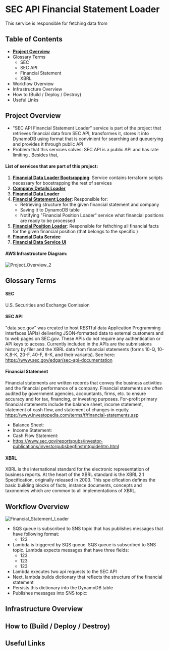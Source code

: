 # SEC API Financial Statement Loader
This service is responsible for fetching data from 

## Table of Contents
- **[Project Overview](#project-overview)**
- Glossary Terms
  - SEC
  - SEC API
  - Financial Statement
  - XBRL
- Workflow Overview
- Infrastructure Overview
- How to (Build / Deploy / Destroy)
- Useful Links

## Project Overview
- "SEC API Financial Statement Loader" service is part of the project that retrieves financial data from SEC API, transformes it, stores it into DynamoDB using format that is convinient for searching and queuerying and provides it through public API 
- Problem that this services solves: SEC API is a public API and has rate limiting . Besides that, 

#### List of services that are part of this project:
1. **[Financial Data Loader Bootsrapping](https://github.com/Mikhail-Vilms/sec-api-financial-data-loader-bootsrapping)**: Service contains terraform scripts necessary for boostrapping the rest of services
2. **[Company Details Loader](https://github.com/Mikhail-Vilms/sec-api-company-details-loader)**
3. **[Financial Data Loader](https://github.com/Mikhail-Vilms/sec-api-financial-data-loader)**
4. **[Financial Statement Loader](https://github.com/Mikhail-Vilms/sec-api-financial-statement-loader)**: Responsible for:
   - Retrieving structure for the given financial statement and company
   - Saving it to DynamoDB table
   - Notifying "Financial Position Loader" service what financial positions are ready to be processed
5. **[Financial Position Loader](https://github.com/Mikhail-Vilms/sec-api-financial-position-loader)**: Responsible for fethching all financial facts for the given financial position (that belongs to the specific )
6. **[Financial Data Service](https://github.com/Mikhail-Vilms/sec-api-financial-data-service)**
7. **[Financial Data Service UI](https://github.com/Mikhail-Vilms/sec-api-financial-data-service-ui)**

#### AWS Infrastructure Diagram:
![Project_Overview_2](https://user-images.githubusercontent.com/57194114/188555596-ea1ff87c-8909-4ee8-864f-d14a41127af0.jpg)

## Glossary Terms

#### SEC
U.S. Securities and Exchange Comission

#### SEC API
"data.sec.gov" was created to host RESTful data Application Programming Interfaces (APIs) delivering JSON-formatted data to external customers and to web pages on SEC.gov. These APIs do not require any authentication or API keys to access. Currently included in the APIs are the submissions history by filer and the XBRL data from financial statements (forms 10-Q, 10-K,8-K, 20-F, 40-F, 6-K, and their variants). See here: https://www.sec.gov/edgar/sec-api-documentation

#### Financial Statement
Financial statements are written records that convey the business activities and the financial performance of a company. Financial statements are often audited by government agencies, accountants, firms, etc. to ensure accuracy and for tax, financing, or investing purposes. For-profit primary financial statements include the balance sheet, income statement, statement of cash flow, and statement of changes in equity. https://www.investopedia.com/terms/f/financial-statements.asp
  - Balance Sheet:
  - Income Statement:
  - Cash Flow Statement:
  - https://www.sec.gov/reportspubs/investor-publications/investorpubsbegfinstmtguidehtm.html

#### XBRL
XBRL is the international standard for the electronic representation of business reports. At the heart of the XBRL standard is the XBRL 2.1 Specification, originally released in 2003. This spe cification defines the basic building blocks of facts, instance documents, concepts and taxonomies which are common to all implementations of XBRL.


## Workflow Overview
![Financial_Statement_Loader](https://user-images.githubusercontent.com/57194114/188558467-c8e858f7-540b-4332-a5a0-563ea86418dc.jpg)

- SQS queue is subscribed to SNS topic that has publishes messages that have following format:
  - 123 
- Lambda is triggered by SQS queue. SQS queue is subscribed to SNS topic. Lambda expects messages that have three fields:
  - 123
  - 123
  - 123
- Lambda executes two api requests to the SEC API
- Next, lambda builds dictionary that reflects the structure of the financial statement
- Persists this dictionary into the DynamoDB table
- Publishes messages into SNS topic: 


## Infrastructure Overview

## How to (Build / Deploy / Destroy)

## Useful Links
